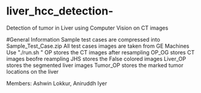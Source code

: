 # liver_hcc_detection-
Detection of tumor in Liver using Computer Vision on CT images 

#General Information
Sample test cases are compressed into Sample_Test_Case.zip
All test cases images are taken from GE Machines
Use "./run.sh <directory of test case>"
OP stores the CT images after resampling
OP_OG stores CT images beofre reampling 
JHS stores the False colored images
Liver_OP stores the segmented liver images
Tumor_OP stores the marked tumor locations on the liver

Members:
Ashwin Lokkur, Aniruddh Iyer
